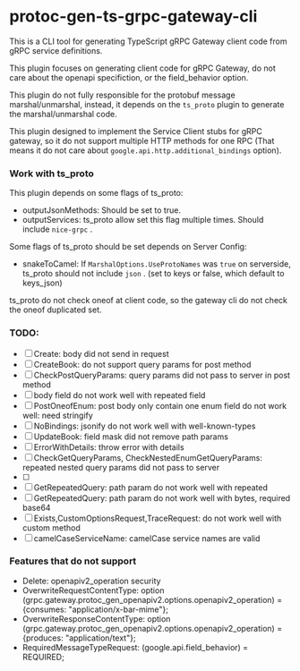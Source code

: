 # protoc-gen-ts-grpc-gateway-cli

This is a CLI tool for generating TypeScript gRPC Gateway client code from gRPC service definitions.

This plugin focuses on generating client code for gRPC Gateway, do not care about the openapi specifiction, or the field_behavior option.

This plugin do not fully responsible for the protobuf message marshal/unmarshal, instead, it depends on the `ts_proto` plugin to generate the marshal/unmarshal code.

This plugin designed to implement the Service Client stubs for gRPC gateway, so it do not support multiple HTTP methods for one RPC (That means it do not care about `google.api.http.additional_bindings` option).

### Work with ts_proto

This plugin depends on some flags of ts_proto:

- outputJsonMethods: Should be set to true.
- outputServices: ts_proto allow set this flag multiple times. Should include `nice-grpc` .

Some flags of ts_proto should be set depends on Server Config:

- snakeToCamel: If `MarshalOptions.UseProtoNames` was `true` on serverside, ts_proto should not include `json` . (set to keys or false, which default to keys_json)

ts_proto do not check oneof at client code, so the gateway cli do not check the oneof duplicated set.

### TODO: 

- [ ] Create: body did not send in request
- [ ] CreateBook: do not support query params for post method
- [ ] CheckPostQueryParams: query params did not pass to server in post method
- [ ] body field do not work well with repeated field
- [ ] PostOneofEnum: post body only contain one enum field do not work well: need stringify
- [ ] NoBindings: jsonify do not work well with well-known-types
- [ ] UpdateBook: field mask did not remove path params
- [ ] ErrorWithDetails: throw error with details
- [ ] CheckGetQueryParams, CheckNestedEnumGetQueryParams: repeated nested query params did not pass to server
- [ ] 
- [ ] GetRepeatedQuery: path param do not work well with repeated
- [ ] GetRepeatedQuery: path param do not work well with bytes, required base64
- [ ] Exists,CustomOptionsRequest,TraceRequest: do not work well with custom method
- [ ] camelCaseServiceName: camelCase service names are valid

### Features that do not support

- Delete: openapiv2_operation security
- OverwriteRequestContentType:     option (grpc.gateway.protoc_gen_openapiv2.options.openapiv2_operation) = {consumes: "application/x-bar-mime"};
- OverwriteResponseContentType:    option (grpc.gateway.protoc_gen_openapiv2.options.openapiv2_operation) = {produces: "application/text"};
- RequiredMessageTypeRequest:      (google.api.field_behavior) = REQUIRED;
